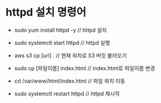 # httpd 설치 명령어
* sudo yum install httpd -y // httpd 설치
* sudo systemctl start httpd // httpd 실행

* aws s3 cp [url] . // 현재 위치로 S3 버킷 불러오기
* sudo cp [파일이름] index.html // index.html로 파일이름 변경
* cd /var/www/html/index.html // 파일 위치 이동
* sudo systemctl restart httpd // httpd 재시작
